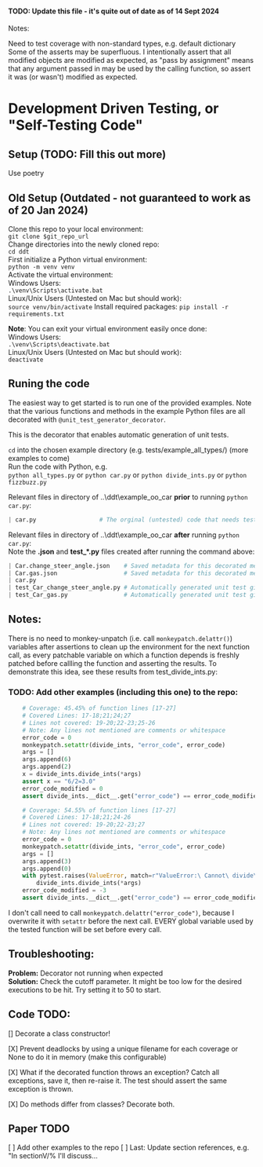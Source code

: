 #### TODO: Update this file - it's quite out of date as of 14 Sept 2024
Notes:

Need to test coverage with non-standard types, e.g. default dictionary 
Some of the asserts may be superfluous.  I intentionally assert that all modified objects are modified as expected, as "pass by assignment" means
that any argument passed in may be used by the calling function, so assert it was (or wasn't) modified as expected.

# Development Driven Testing, or "Self-Testing Code"

## Setup (TODO: Fill this out more)
Use poetry 

## Old Setup (Outdated - not guaranteed to work as of 20 Jan 2024)
Clone this repo to your local environment:  
`git clone $git_repo_url`  
Change directories into the newly cloned repo:  
`cd ddt`  
First initialize a Python virtual environment:  
`python -m venv venv`  
Activate the virtual environment:  
Windows Users:  
`.\venv\Scripts\activate.bat`  
Linux/Unix Users (Untested on Mac but should work):  
`source venv/bin/activate`
Install required packages:
`pip install -r requirements.txt`

**Note**:
You can exit your virtual environment easily once done:  
Windows Users:  
`.\venv\Scripts\deactivate.bat`  
Linux/Unix Users (Untested on Mac but should work):  
`deactivate`

## Runing the code

The easiest way to get started is to run one of the provided examples.
Note that the various functions and methods in the example Python files 
are all decorated with `@unit_test_generator_decorator`.

This is the decorator that enables automatic generation of unit tests.

`cd` into the chosen example directory (e.g. tests/example_all_types/) 
(more examples to come)  
Run the code with Python, e.g.  
    `python all_types.py` or 
    `python car.py` or 
    `python divide_ints.py` or 
    `python fizzbuzz.py`

Relevant files in directory of ..\ddt\example_oo_car **prior** 
to running `python car.py`:
```python
| car.py                  # The orginal (untested) code that needs tests!
```
Relevant files in directory of ..\ddt\example_oo_car **after** running `python car.py`:  
Note the **.json** and **test_*.py** files created after running the command above:
```python
| Car.change_steer_angle.json    # Saved metadata for this decorated method
| Car.gas.json                   # Saved metadata for this decorated method
| car.py
| test_Car_change_steer_angle.py # Automatically generated unit test given car.py
| test_Car_gas.py                # Automatically generated unit test given car.py
```
## Notes:
There is no need to monkey-unpatch (i.e. call `monkeypatch.delattr()`) 
variables after assertions to clean up the environment for the next 
function call, as every patchable variable on which a function 
depends is freshly patched before callling the function and 
asserting the results.
To demonstrate this idea, see these results from test_divide_ints.py:
### TODO: Add other examples (including this one) to the repo:
```python
    # Coverage: 45.45% of function lines [17-27]
    # Covered Lines: 17-18;21;24;27
    # Lines not covered: 19-20;22-23;25-26
    # Note: Any lines not mentioned are comments or whitespace
    error_code = 0
    monkeypatch.setattr(divide_ints, "error_code", error_code)
    args = []
    args.append(6)
    args.append(2)
    x = divide_ints.divide_ints(*args)
    assert x == "6/2=3.0"
    error_code_modified = 0
    assert divide_ints.__dict__.get("error_code") == error_code_modified

    # Coverage: 54.55% of function lines [17-27]
    # Covered Lines: 17-18;21;24-26
    # Lines not covered: 19-20;22-23;27
    # Note: Any lines not mentioned are comments or whitespace
    error_code = 0
    monkeypatch.setattr(divide_ints, "error_code", error_code)
    args = []
    args.append(3)
    args.append(0)
    with pytest.raises(ValueError, match=r"ValueError:\ Cannot\ divide\ by\ zero!"):
        divide_ints.divide_ints(*args)
    error_code_modified = -3
    assert divide_ints.__dict__.get("error_code") == error_code_modified
```
I don't call need to call `monkeypatch.delattr("error_code")`, 
because I overwrite it with `setattr` before the next call.  EVERY global variable 
used by the tested function will be set before every call.

## Troubleshooting:
**Problem:** Decorator not running when expected  
**Solution:**  Check the cutoff parameter.
It might be too low for the desired executions to be hit.
Try setting it to 50 to start.


## Code TODO:
[] Decorate a class constructor!   

[X] Prevent deadlocks by using a unique filename 
for each coverage or None to do it in memory (make this configurable)

[X] What if the decorated function throws an exception?
Catch all exceptions, save it, then re-raise it.
The test should assert the same exception is thrown.

[X] Do methods differ from classes?  Decorate both.

## Paper TODO

[ ] Add other examples to the repo
[ ] Last: Update section references, e.g. "In sectionV/% I'll discuss...